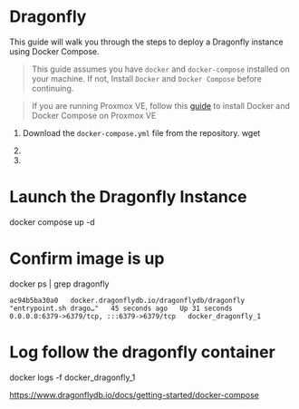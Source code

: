 # Dragonfly

This guide will walk you through the steps to deploy a Dragonfly instance using Docker Compose.

> This guide assumes you have `docker` and `docker-compose` installed on your machine. If not, Install `Docker` and `Docker Compose` before continuing.

> If you are running Proxmox VE, follow this [guide](../proxmox/docker.md) to install Docker and Docker Compose on Proxmox VE

1. Download the `docker-compose.yml` file from the repository.
wget 

2. 

3. 


# Launch the Dragonfly Instance
docker compose up -d

# Confirm image is up
docker ps | grep dragonfly

```
ac94b5ba30a0   docker.dragonflydb.io/dragonflydb/dragonfly   "entrypoint.sh drago…"   45 seconds ago   Up 31 seconds         0.0.0.0:6379->6379/tcp, :::6379->6379/tcp   docker_dragonfly_1

``` 

# Log follow the dragonfly container
docker logs -f docker_dragonfly_1


https://www.dragonflydb.io/docs/getting-started/docker-compose

